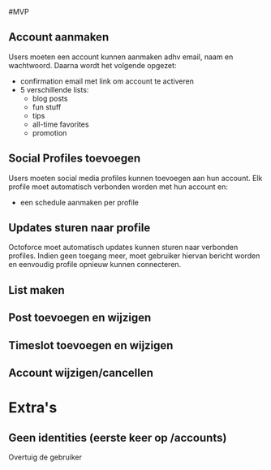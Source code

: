 #MVP

## Account aanmaken

Users moeten een account kunnen aanmaken adhv email, naam en wachtwoord. Daarna wordt het volgende opgezet:
- confirmation email met link om account te activeren
- 5 verschillende lists:
  - blog posts
  - fun stuff
  - tips
  - all-time favorites
  - promotion

## Social Profiles toevoegen

Users moeten social media profiles kunnen toevoegen aan hun account. Elk profile moet automatisch verbonden worden met hun account en:
- een schedule aanmaken per profile

## Updates sturen naar profile

Octoforce moet automatisch updates kunnen sturen naar verbonden profiles. Indien geen toegang meer, moet gebruiker hiervan bericht worden en eenvoudig profile opnieuw kunnen connecteren.

## List maken

## Post toevoegen en wijzigen

## Timeslot toevoegen en wijzigen

## Account wijzigen/cancellen


# Extra's

## Geen identities (eerste keer op /accounts)

Overtuig de gebruiker
